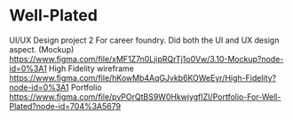# Well-Plated
UI/UX Design project 2 For career foundry. Did both the UI and UX design aspect.
(Mockup) 	https://www.figma.com/file/xMF1Z7n0LjipRQrTj1o0Vw/3.10-Mockup?node-id=0%3A1 
High Fidelity wireframe 	https://www.figma.com/file/hKowMb4AqGJvkb6KOWeEyr/High-Fidelity?node-id=0%3A1
Portfolio 	https://www.figma.com/file/pvPOrQtBS9W0HkwjygfIZI/Portfolio-For-Well-Plated?node-id=704%3A5679
